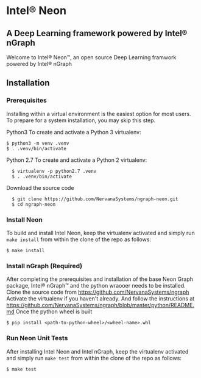 # Intel® Neon

## A Deep Learning framework powered by Intel® nGraph

Welcome to Intel® Neon™, an open source Deep Learning framwork powered by Intel® nGraph 


## Installation

### Prerequisites  

Installing within a virtual environment is the easiest option for most users. 
To prepare for a system installation, you may skip this step.  

Python3 
  To create and activate a Python 3 virtualenv:
     
```
$ python3 -m venv .venv
$ . .venv/bin/activate
```

Python 2.7
  To create and activate a Python 2 virtualenv:


```
  $ virtualenv -p python2.7 .venv
  $ . .venv/bin/activate
```

Download the source code
```
  $ git clone https://github.com/NervanaSystems/ngraph-neon.git
  $ cd ngraph-neon
```

### Install Neon
  
To build and install Intel Neon, keep the virtualenv activated and 
simply run ``make install`` from within the clone of the repo as follows:

```
$ make install
```

### Install nGraph (Required)

After completing the prerequisites and installation of the base Neon
Graph package, Intel® nGraph™ and the python wraooer needs to be installed.
Clone the source code from https://github.com/NervanaSystems/ngraph
Activate the virtualenv if you haven't already. And follow the instructions at
https://github.com/NervanaSystems/ngraph/blob/master/python/README.md
Once the python wheel is built

```
$ pip install <path-to-python-wheel>/<wheel-name>.whl
```

### Run Neon Unit Tests

After installing Intel Neon and Intel nGraph, keep the virtualenv activated and
simply run ``make test`` from within the clone of the repo as follows:

```
$ make test
```

